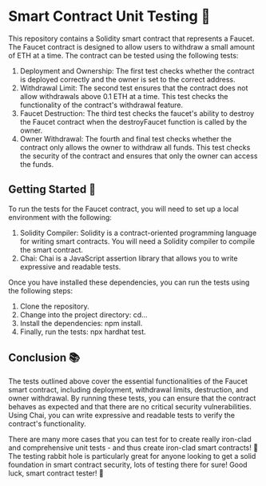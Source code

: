 # Smart Contract Unit Testing 🧪

This repository contains a Solidity smart contract that represents a Faucet. The Faucet contract is designed to allow users to withdraw a small amount of ETH at a time. The contract can be tested using the following tests:

1. Deployment and Ownership: The first test checks whether the contract is deployed correctly and the owner is set to the correct address.
2. Withdrawal Limit: The second test ensures that the contract does not allow withdrawals above 0.1 ETH at a time. This test checks the functionality of the contract's withdrawal feature.
3. Faucet Destruction: The third test checks the faucet's ability to destroy the Faucet contract when the destroyFaucet function is called by the owner.
4. Owner Withdrawal: The fourth and final test checks whether the contract only allows the owner to withdraw all funds. This test checks the security of the contract and ensures that only the owner can access the funds.

## Getting Started 🚀

To run the tests for the Faucet contract, you will need to set up a local environment with the following:

1. Solidity Compiler: Solidity is a contract-oriented programming language for writing smart contracts. You will need a Solidity compiler to compile the smart contract.
2. Chai: Chai is a JavaScript assertion library that allows you to write expressive and readable tests.

Once you have installed these dependencies, you can run the tests using the following steps:

1. Clone the repository.
2. Change into the project directory: cd...
3. Install the dependencies: npm install.
4. Finally, run the tests: npx hardhat test.

## Conclusion 📚

The tests outlined above cover the essential functionalities of the Faucet smart contract, including deployment, withdrawal limits, destruction, and owner withdrawal. By running these tests, you can ensure that the contract behaves as expected and that there are no critical security vulnerabilities. Using Chai, you can write expressive and readable tests to verify the contract's functionality.

There are many more cases that you can test for to create really iron-clad and comprehensive unit tests - and thus create iron-clad smart contracts! 💪 The testing rabbit hole is particularly great for anyone looking to get a solid foundation in smart contract security, lots of testing there for sure! Good luck, smart contract tester! 🫡
